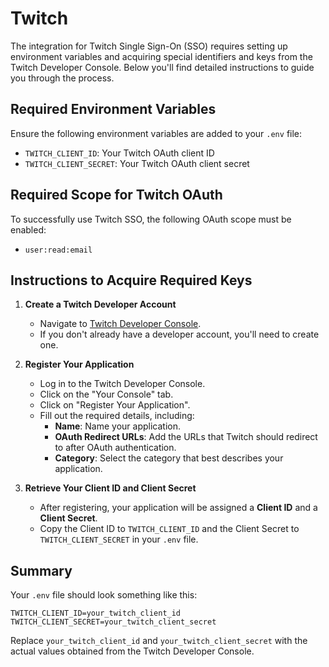 # Twitch

The integration for Twitch Single Sign-On (SSO) requires setting up environment variables and acquiring special identifiers and keys from the Twitch Developer Console. Below you'll find detailed instructions to guide you through the process.

## Required Environment Variables

Ensure the following environment variables are added to your `.env` file:

- `TWITCH_CLIENT_ID`: Your Twitch OAuth client ID
- `TWITCH_CLIENT_SECRET`: Your Twitch OAuth client secret

## Required Scope for Twitch OAuth

To successfully use Twitch SSO, the following OAuth scope must be enabled:

- `user:read:email`

## Instructions to Acquire Required Keys

1. **Create a Twitch Developer Account**
   - Navigate to [Twitch Developer Console](https://dev.twitch.tv/).
   - If you don't already have a developer account, you'll need to create one.

2. **Register Your Application**
   - Log in to the Twitch Developer Console.
   - Click on the "Your Console" tab.
   - Click on "Register Your Application".
   - Fill out the required details, including:
     - **Name**: Name your application.
     - **OAuth Redirect URLs**: Add the URLs that Twitch should redirect to after OAuth authentication.
     - **Category**: Select the category that best describes your application.

3. **Retrieve Your Client ID and Client Secret**
   - After registering, your application will be assigned a **Client ID** and a **Client Secret**.
   - Copy the Client ID to `TWITCH_CLIENT_ID` and the Client Secret to `TWITCH_CLIENT_SECRET` in your `.env` file.

## Summary

Your `.env` file should look something like this:

```dotenv
TWITCH_CLIENT_ID=your_twitch_client_id
TWITCH_CLIENT_SECRET=your_twitch_client_secret
```

Replace `your_twitch_client_id` and `your_twitch_client_secret` with the actual values obtained from the Twitch Developer Console.
